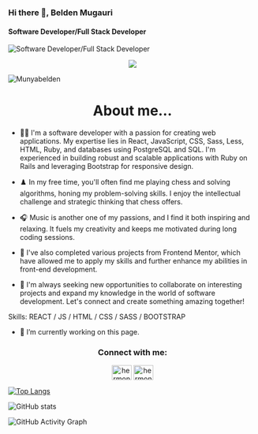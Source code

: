 ### Hi there 👋, Belden Mugauri
#### Software Developer/Full Stack Developer
![Software Developer/Full Stack Developer](https://arturssmirnovs.github.io/github-profile-readme-generator/images/banner.png)

<p align="center">
    <img src="https://readme-typing-svg.herokuapp.com?color=00b2df&width=385&height=30&lines=Full-stack+Software+Developer+;Expanding+my+professional+horizonss...+;&center=true"></a>
</p>

<p align="left"> <img src="https://komarev.com/ghpvc/?username=Munyabelden&label=Profile%20views&color=0e75b6&style=flat" alt="Munyabelden" /> </p>
<h1 align="center">About me…</h1>

- 👨‍💻 I'm a software developer with a passion for creating web applications. My expertise lies in React, JavaScript, CSS, Sass, Less, HTML, Ruby, and databases using PostgreSQL and SQL. I'm experienced in building robust and scalable applications with Ruby on Rails and leveraging Bootstrap for responsive design.

- ♟️ In my free time, you'll often find me playing chess and solving algorithms, honing my problem-solving skills. I enjoy the intellectual challenge and strategic thinking that chess offers.

- 🎧 Music is another one of my passions, and I find it both inspiring and relaxing. It fuels my creativity and keeps me motivated during long coding sessions.

- 🔨 I've also completed various projects from Frontend Mentor, which have allowed me to apply my skills and further enhance my abilities in front-end development.

- 🌟 I'm always seeking new opportunities to collaborate on interesting projects and expand my knowledge in the world of software development. Let's connect and create something amazing together!

Skills:  REACT / JS / HTML / CSS / SASS / BOOTSTRAP

- 🔭 I’m currently working on this page. 

<h3 align="center">Connect with me:</h3>
<p align="center">
<a href="https://twitter.com/munyaradzi045" target="blank"><img align="center" src="https://raw.githubusercontent.com/rahuldkjain/github-profile-readme-generator/master/src/images/icons/Social/twitter.svg" alt="hermongebre1995" height="30" width="40" /></a>
<a href="https://www.linkedin.com/in/munyaradzi-mugauri-828a7b24a/" target="blank"><img align="center" src="https://raw.githubusercontent.com/rahuldkjain/github-profile-readme-generator/master/src/images/icons/Social/linked-in-alt.svg" alt="hermon-gebre-03290a228/" height="30" width="40" /></a>
</p>

[![Top Langs](https://github-readme-stats.vercel.app/api/top-langs/?username=Munyabelden)](https://github.com/anuraghazra/github-readme-stats)

![GitHub stats](https://github-readme-stats.vercel.app/api?username=Munyabelden&show_icons=true)  

![GitHub Activity Graph](https://activity-graph.herokuapp.com/graph?username=Munyabelden)  

